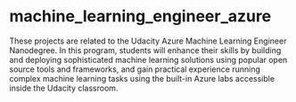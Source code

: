 # machine_learning_engineer_azure

These projects are related to the Udacity Azure Machine Learning Engineer Nanodegree. 
In this program, students will enhance their skills by building and deploying sophisticated machine learning solutions using popular open source tools and frameworks, and gain practical experience running complex machine learning tasks using the built-in Azure labs accessible inside the Udacity classroom.
